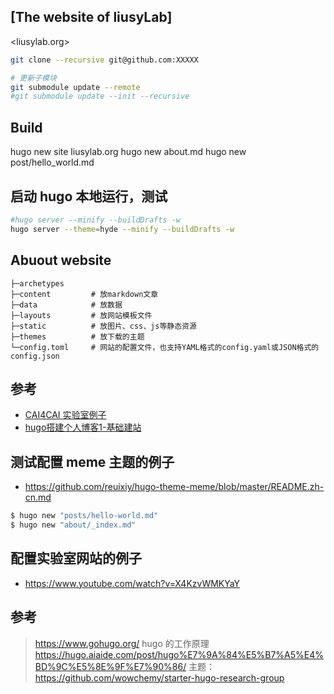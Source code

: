 ## [The website of liusyLab]

<liusylab.org> 

```bash
git clone --recursive git@github.com:XXXXX

# 更新子模块
git submodule update --remote
#git submodule update --init --recursive

```

## Build

hugo new site liusylab.org
hugo new about.md
hugo new post/hello_world.md


## 启动 hugo 本地运行，测试

```bash
#hugo server --minify --buildDrafts -w
hugo server --theme=hyde --minify --buildDrafts -w
```



## Abuout website

```
├─archetypes 
├─content         # 放markdown文章
├─data            # 放数据
├─layouts         # 放网站模板文件
├─static          # 放图片、css、js等静态资源
├─themes          # 放下载的主题
└─config.toml     # 网站的配置文件，也支持YAML格式的config.yaml或JSON格式的config.json
```




## 参考
- [CAI4CAI 实验室例子](https://cai4cai.ml/)
- [hugo搭建个人博客1-基础建站](https://shuzang.github.io/2019/hugo-blog-build-personal-blog/)











## 测试配置 meme 主题的例子

- https://github.com/reuixiy/hugo-theme-meme/blob/master/README.zh-cn.md

```bash
$ hugo new "posts/hello-world.md"
$ hugo new "about/_index.md"
```

## 配置实验室网站的例子

- https://www.youtube.com/watch?v=X4KzvWMKYaY













## 参考

> https://www.gohugo.org/
> hugo 的工作原理 https://hugo.aiaide.com/post/hugo%E7%9A%84%E5%B7%A5%E4%BD%9C%E5%8E%9F%E7%90%86/
> 主题： https://github.com/wowchemy/starter-hugo-research-group




